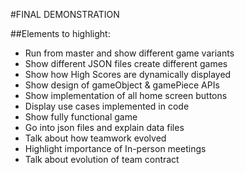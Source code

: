 #FINAL DEMONSTRATION

##Elements to highlight:
* Run from master and show different game variants
* Show different JSON files create different games
* Show how High Scores are dynamically displayed
* Show design of gameObject & gamePiece APIs
* Show implementation of all home screen buttons
* Display use cases implemented in code
* Show fully functional game
* Go into json files and explain data files
* Talk about how teamwork evolved
* Highlight importance of In-person meetings
* Talk about evolution of team contract
